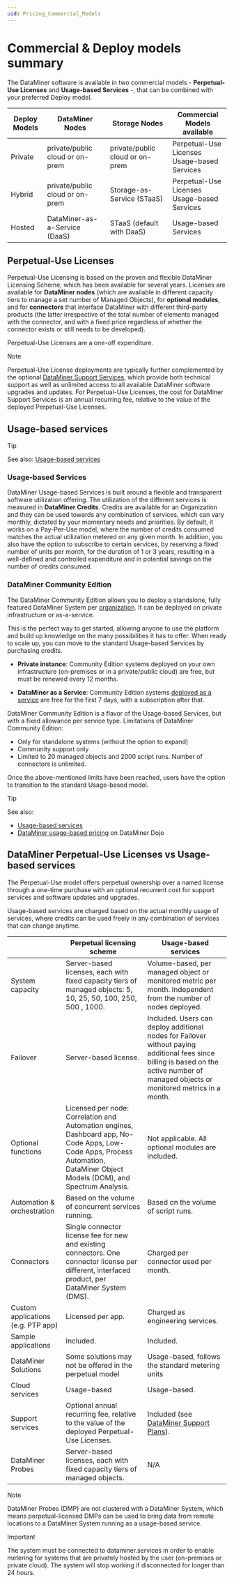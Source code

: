 ```yaml
---
uid: Pricing_Commercial_Models
---
```


# Commercial & Deploy models summary

The DataMiner software is available in two commercial models - **Perpetual-Use Licenses** and **Usage-based Services** -, that can be combined with your preferred Deploy model.

| Deploy Models | DataMiner Nodes | Storage Nodes | Commercial Models available | 
|--|--|--|--|
| Private | private/public cloud or on-prem | private/public cloud or on-prem | Perpetual-Use Licenses <br> Usage-based Services |
| Hybrid  | private/public cloud or on-prem | Storage-as-Service (STaaS) | Perpetual-Use Licenses <br> Usage-based Services |
| Hosted  | DataMiner-as-a-Service (DaaS) |  STaaS (default with DaaS) | Usage-based Services |


## Perpetual-Use Licenses

Perpetual-Use Licensing is based on the proven and flexible DataMiner Licensing Scheme, which has been available for several years. Licenses are available for **DataMiner nodes** (which are available in different capacity tiers to manage a set number of Managed Objects), for **optional modules**, and for **connectors** that interface DataMiner with different third-party products (the latter irrespective of the total number of elements managed with the connector, and with a fixed price regardless of whether the connector exists or still needs to be developed).

Perpetual-Use Licenses are a one-off expenditure.

> [!NOTE]
> Perpetual-Use License deployments are typically further complemented by the optional [DataMiner Support Services](xref:Overview_Support_DMS_M_and_S), which provide both technical support as well as unlimited access to all available DataMiner software upgrades and updates. For Perpetual-Use Licenses, the cost for DataMiner Support Services is an annual recurring fee, relative to the value of the deployed Perpetual-Use Licenses.

## Usage-based services

> [!TIP]
> See also: [Usage-based services](xref:Pricing_Usage_based_service)

### Usage-based Services

DataMiner Usage-based Services is built around a flexible and transparent software utilization offering. The utilization of the different services is measured in **DataMiner Credits**. Credits are available for an Organization and they can be used towards any combination of services, which can vary monthly, dictated by your momentary needs and priorities. 
By default, it works on a Pay-Per-Use model, where the number of credits consumed matches the actual utilization metered on any given month.
In addition, you also have the option to subscribe to certain services, by reserving a fixed number of units per month, for the duration of 1 or 3 years, resulting in a well-defined and controlled expenditure and in potential savings on the number of credits consumed.

### DataMiner Community Edition

The DataMiner Community Edition allows you to deploy a standalone, fully featured DataMiner System per [organization](xref:Pricing_Usage_based_service#organization). It can be deployed on private infrastructure or as-a-service.

This is the perfect way to get started, allowing anyone to use the platform and build up knowledge on the many possibilities it has to offer. When ready to scale up, you can move to the standard Usage-based Services by purchasing credits.

- **Private instance**: Community Edition systems deployed on your own infrastructure (on-premises or in a private/public cloud) are free, but must be renewed every 12 months.

- **DataMiner as a Service**: Community Edition systems [deployed as a service](xref:Creating_a_DMS_in_the_cloud) are free for the first 7 days, with a subscription after that.


DataMiner Community Edition is a flavor of the Usage-based Services, but with a fixed allowance per service type.
Limitations of DataMiner Community Edition:
- Only for standalone systems (without the option to expand)
- Community support only
- Limited to 20 managed objects and 2000 script runs. Number of connectors is unlimited.

Once the above-mentioned limits have been reached, users have the option to transition to the standard Usage-based model.

> [!TIP]
> See also:
>
> - [Usage-based services](xref:Pricing_Usage_based_service)
> - [DataMiner usage-based pricing](https://community.dataminer.services/usage-based-pricing/) on DataMiner Dojo

## DataMiner Perpetual-Use Licenses vs Usage-based services

The Perpetual-Use model offers perpetual ownership over a named license through a one-time purchase with an optional recurrent cost for support services and software updates and upgrades.

Usage-based services are charged based on the actual monthly usage of services, where credits can be used freely in any combination of services that can change anytime.

|         | Perpetual licensing scheme | Usage-based services |
|---------|----------------------------|----------------------|
| System capacity | Server-based licenses, each with fixed capacity tiers of managed objects: 5, 10, 25, 50, 100, 250, 500 , 1000. | Volume-based, per managed object or monitored metric per month. Independent from the number of nodes deployed. |
| Failover | Server-based license. | Included. Users can deploy additional nodes for Failover without paying additional fees since billing is based on the active number of managed objects or monitored metrics in a month. |
| Optional functions | Licensed per node: Correlation and Automation engines, Dashboard app, No-Code Apps, Low-Code Apps, Process Automation, DataMiner Object Models (DOM), and Spectrum Analysis. | Not applicable. All optional modules are included. |
| Automation & orchestration | Based on the volume of concurrent services running. | Based on the volume of script runs. |
| Connectors | Single connector license fee for new and existing connectors. One connector license per different, interfaced product, per DataMiner System (DMS). | Charged per connector used per month. |
| Custom applications (e.g. PTP app) | Licensed per app. | Charged as engineering services. |
| Sample applications | Included. | Included. |
| DataMiner Solutions | Some solutions may not be offered in the perpetual model  | Usage-based, follows the standard metering units  |
| Cloud services | Usage-based | Usage-based. |
| Support services | Optional annual recurring fee, relative to the value of the deployed Perpetual-Use Licenses. | Included (see [DataMiner Support Plans](https://community.dataminer.services/support-services/)). |
| DataMiner Probes | Server-based licenses, each with fixed capacity tiers of managed objects.  | N/A |

> [!NOTE]
> DataMiner Probes (DMP) are not clustered with a DataMiner System, which means perpetual-licensed DMPs can be used to bring data from remote locations to a DataMiner System running as a usage-based service.


> [!IMPORTANT]
> The system must be connected to dataminer.services in order to enable metering for systems that are privately hosted by the user (on-premises or private cloud). The system will stop working if disconnected for longer than 24 hours.



